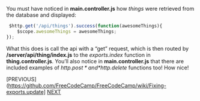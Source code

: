 You must have noticed in **main.controller.js** how *things* were retrieved from the database and displayed:
  
~~~javascript
 $http.get('/api/things').success(function(awesomeThings){  
	$scope.awesomeThings = awesomeThings;  
});

~~~  

What this does is call the api with a “get” request, which is then routed by **/server/api/thing/index.js** to the *exports.index* function in **thing.controller.js**. You’ll also notice in **main.controller.js** that there are included examples of *$http.post* and *$http.delete* functions too! How nice!  

[PREVIOUS](https://github.com/FreeCodeCamp/FreeCodeCamp/wiki/Fixing-exports.update]
[NEXT]()